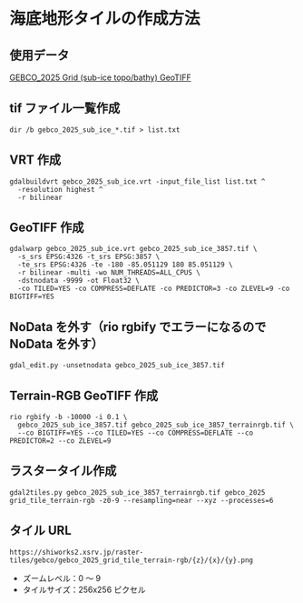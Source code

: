 # 海底地形タイルの作成方法

## 使用データ

[GEBCO_2025 Grid (sub-ice topo/bathy) GeoTIFF](https://www.gebco.net/data-products/gridded-bathymetry-data)

## tif ファイル一覧作成

```
dir /b gebco_2025_sub_ice_*.tif > list.txt
```

## VRT 作成

```
gdalbuildvrt gebco_2025_sub_ice.vrt -input_file_list list.txt ^
  -resolution highest ^
  -r bilinear
```

## GeoTIFF 作成

```
gdalwarp gebco_2025_sub_ice.vrt gebco_2025_sub_ice_3857.tif \
  -s_srs EPSG:4326 -t_srs EPSG:3857 \
  -te_srs EPSG:4326 -te -180 -85.051129 180 85.051129 \
  -r bilinear -multi -wo NUM_THREADS=ALL_CPUS \
  -dstnodata -9999 -ot Float32 \
  -co TILED=YES -co COMPRESS=DEFLATE -co PREDICTOR=3 -co ZLEVEL=9 -co BIGTIFF=YES
```

## NoData を外す（rio rgbify でエラーになるので NoData を外す）

```
gdal_edit.py -unsetnodata gebco_2025_sub_ice_3857.tif
```

## Terrain‑RGB GeoTIFF 作成

```
rio rgbify -b -10000 -i 0.1 \
  gebco_2025_sub_ice_3857.tif gebco_2025_sub_ice_3857_terrainrgb.tif \
  --co BIGTIFF=YES --co TILED=YES --co COMPRESS=DEFLATE --co PREDICTOR=2 --co ZLEVEL=9
```

## ラスタータイル作成

```
gdal2tiles.py gebco_2025_sub_ice_3857_terrainrgb.tif gebco_2025 grid_tile_terrain-rgb -z0-9 --resampling=near --xyz --processes=6
```

## タイル URL

```
https://shiworks2.xsrv.jp/raster-tiles/gebco/gebco_2025_grid_tile_terrain-rgb/{z}/{x}/{y}.png
```

- ズームレベル：0 ～ 9
- タイルサイズ：256x256 ピクセル
